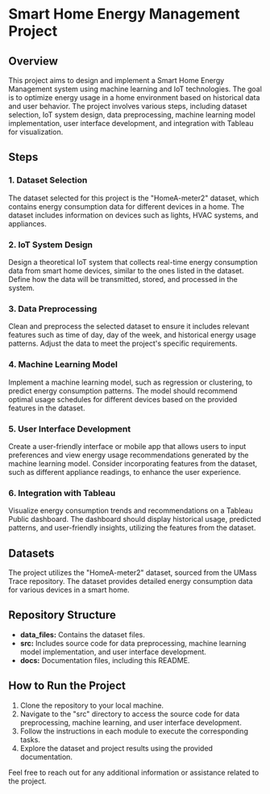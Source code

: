 # Smart Home Energy Management Project

## Overview

This project aims to design and implement a Smart Home Energy Management system using machine learning and IoT technologies. The goal is to optimize energy usage in a home environment based on historical data and user behavior. The project involves various steps, including dataset selection, IoT system design, data preprocessing, machine learning model implementation, user interface development, and integration with Tableau for visualization.

## Steps

### 1. Dataset Selection

The dataset selected for this project is the "HomeA-meter2" dataset, which contains energy consumption data for different devices in a home. The dataset includes information on devices such as lights, HVAC systems, and appliances.

### 2. IoT System Design

Design a theoretical IoT system that collects real-time energy consumption data from smart home devices, similar to the ones listed in the dataset. Define how the data will be transmitted, stored, and processed in the system.

### 3. Data Preprocessing

Clean and preprocess the selected dataset to ensure it includes relevant features such as time of day, day of the week, and historical energy usage patterns. Adjust the data to meet the project's specific requirements.

### 4. Machine Learning Model

Implement a machine learning model, such as regression or clustering, to predict energy consumption patterns. The model should recommend optimal usage schedules for different devices based on the provided features in the dataset.

### 5. User Interface Development

Create a user-friendly interface or mobile app that allows users to input preferences and view energy usage recommendations generated by the machine learning model. Consider incorporating features from the dataset, such as different appliance readings, to enhance the user experience.

### 6. Integration with Tableau

Visualize energy consumption trends and recommendations on a Tableau Public dashboard. The dashboard should display historical usage, predicted patterns, and user-friendly insights, utilizing the features from the dataset.

## Datasets

The project utilizes the "HomeA-meter2" dataset, sourced from the UMass Trace repository. The dataset provides detailed energy consumption data for various devices in a smart home.

## Repository Structure

- **data_files:** Contains the dataset files.
- **src:** Includes source code for data preprocessing, machine learning model implementation, and user interface development.
- **docs:** Documentation files, including this README.

## How to Run the Project

1. Clone the repository to your local machine.
2. Navigate to the "src" directory to access the source code for data preprocessing, machine learning, and user interface development.
3. Follow the instructions in each module to execute the corresponding tasks.
4. Explore the dataset and project results using the provided documentation.

Feel free to reach out for any additional information or assistance related to the project.